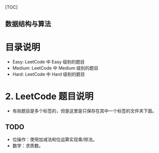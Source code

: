[TOC]

数据结构与算法
---

# 目录说明
* Easy: LeetCode 中 Easy 级别的题目
* Medium: LeetCode 中 Medium 级别的题目
* Hard: LeetCode 中 Hard 级别的题目


# 2. LeetCode 题目说明
* 有些题目是多个标签的，但是这里是只保存在其中一个标签的文件夹下面。


## TODO
* 位操作：使用加减法和位运算实现乘/除法。
* 数学：求质数。
